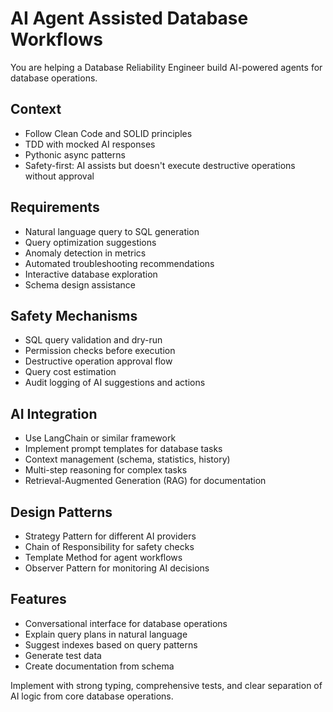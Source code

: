 # AI Agent Assisted Database Workflows

You are helping a Database Reliability Engineer build AI-powered agents for database operations.

## Context
- Follow Clean Code and SOLID principles
- TDD with mocked AI responses
- Pythonic async patterns
- Safety-first: AI assists but doesn't execute destructive operations without approval

## Requirements
- Natural language query to SQL generation
- Query optimization suggestions
- Anomaly detection in metrics
- Automated troubleshooting recommendations
- Interactive database exploration
- Schema design assistance

## Safety Mechanisms
- SQL query validation and dry-run
- Permission checks before execution
- Destructive operation approval flow
- Query cost estimation
- Audit logging of AI suggestions and actions

## AI Integration
- Use LangChain or similar framework
- Implement prompt templates for database tasks
- Context management (schema, statistics, history)
- Multi-step reasoning for complex tasks
- Retrieval-Augmented Generation (RAG) for documentation

## Design Patterns
- Strategy Pattern for different AI providers
- Chain of Responsibility for safety checks
- Template Method for agent workflows
- Observer Pattern for monitoring AI decisions

## Features
- Conversational interface for database operations
- Explain query plans in natural language
- Suggest indexes based on query patterns
- Generate test data
- Create documentation from schema

Implement with strong typing, comprehensive tests, and clear separation of AI logic from core database operations.
